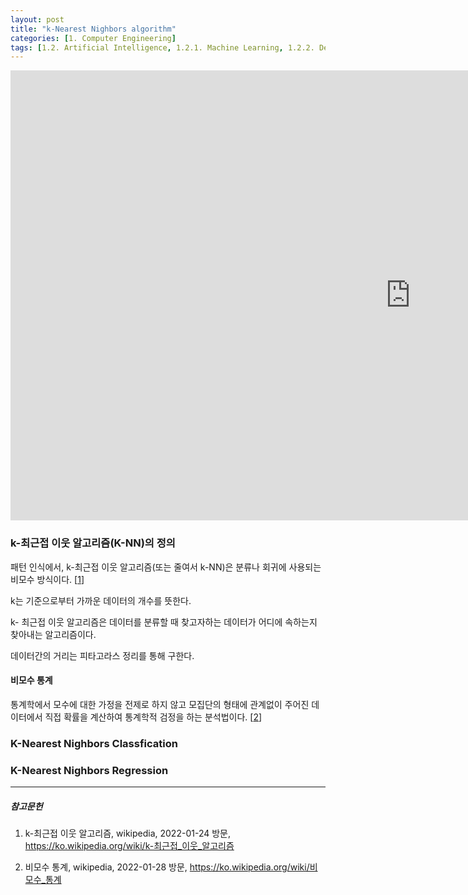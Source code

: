 ```yaml
---
layout: post
title: "k-Nearest Nighbors algorithm"
categories: [1. Computer Engineering]
tags: [1.2. Artificial Intelligence, 1.2.1. Machine Learning, 1.2.2. Deep Learning, a.b. Supervised Learning]
---
```


<iframe width="1280" height="720" src="https://www.youtube.com/embed/CyuI2F_wJWw" title="YouTube video player" frameborder="0" allow="accelerometer; autoplay; clipboard-write; encrypted-media; gyroscope; picture-in-picture" allowfullscreen></iframe>

### k-최근접 이웃 알고리즘(K-NN)의 정의

패턴 인식에서, k-최근접 이웃 알고리즘(또는 줄여서 k-NN)은 분류나 회귀에 사용되는 비모수 방식이다. [[1](https://ko.wikipedia.org/wiki/k-최근접_이웃_알고리즘)]

k는 기준으로부터 가까운 데이터의 개수를 뜻한다.

k- 최근접 이웃 알고리즘은 데이터를 분류할 때 찾고자하는 데이터가 어디에 속하는지 찾아내는 알고리즘이다.

데이터간의 거리는 피타고라스 정리를 통해 구한다.

#### 비모수 통계

통계학에서 모수에 대한 가정을 전제로 하지 않고 모집단의 형태에 관계없이 주어진 데이터에서 직접 확률을 계산하여 통계학적 검정을 하는 분석법이다. [[2](https://ko.wikipedia.org/wiki/비모수_통계)]

### K-Nearest Nighbors Classfication

### K-Nearest Nighbors Regression

---

##### 참고문헌

1) k-최근접 이웃 알고리즘, wikipedia, 2022-01-24 방문, https://ko.wikipedia.org/wiki/k-최근접_이웃_알고리즘

2) 비모수 통계, wikipedia, 2022-01-28 방문, https://ko.wikipedia.org/wiki/비모수_통계

